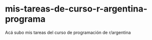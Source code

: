 # mis-tareas-de-curso-r-argentina-programa
 Acá subo mis tareas del curso de programación de r/argentina

